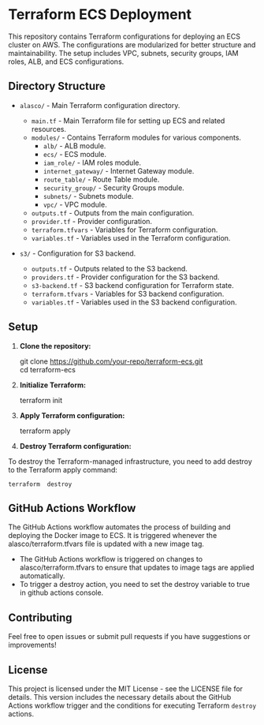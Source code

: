 # Terraform ECS Deployment

This repository contains Terraform configurations for deploying an ECS cluster on AWS. The configurations are modularized for better structure and maintainability. The setup includes VPC, subnets, security groups, IAM roles, ALB, and ECS configurations.

## Directory Structure

- `alasco/` - Main Terraform configuration directory.
  - `main.tf` - Main Terraform file for setting up ECS and related resources.
  - `modules/` - Contains Terraform modules for various components.
    - `alb/` - ALB module.
    - `ecs/` - ECS module.
    - `iam_role/` - IAM roles module.
    - `internet_gateway/` - Internet Gateway module.
    - `route_table/` - Route Table module.
    - `security_group/` - Security Groups module.
    - `subnets/` - Subnets module.
    - `vpc/` - VPC module.
  - `outputs.tf` - Outputs from the main configuration.
  - `provider.tf` - Provider configuration.
  - `terraform.tfvars` - Variables for Terraform configuration.
  - `variables.tf` - Variables used in the Terraform configuration.

- `s3/` - Configuration for S3 backend.
  - `outputs.tf` - Outputs related to the S3 backend.
  - `providers.tf` - Provider configuration for the S3 backend.
  - `s3-backend.tf` - S3 backend configuration for Terraform state.
  - `terraform.tfvars` - Variables for S3 backend configuration.
  - `variables.tf` - Variables used in the S3 backend configuration.

## Setup

1. **Clone the repository:**

    git clone https://github.com/your-repo/terraform-ecs.git \
    cd terraform-ecs


2. **Initialize Terraform:**

    terraform init

3. **Apply Terraform configuration:**

    terraform apply

4. **Destroy Terraform configuration:**

To destroy the Terraform-managed infrastructure, you need to add destroy to the Terraform apply command:

    terraform  destroy

## GitHub Actions Workflow

The GitHub Actions workflow automates the process of building and deploying the Docker image to ECS. It is triggered whenever the alasco/terraform.tfvars file is updated with a new image tag.

- The GitHub Actions workflow is triggered on changes to alasco/terraform.tfvars to ensure that updates to image tags are applied automatically.
- To trigger a destroy action, you need to set the destroy variable to true in github actions console.

## Contributing
Feel free to open issues or submit pull requests if you have suggestions or improvements!

## License
This project is licensed under the MIT License - see the LICENSE file for details.
This version includes the necessary details about the GitHub Actions workflow trigger and the conditions for executing Terraform `destroy` actions.
